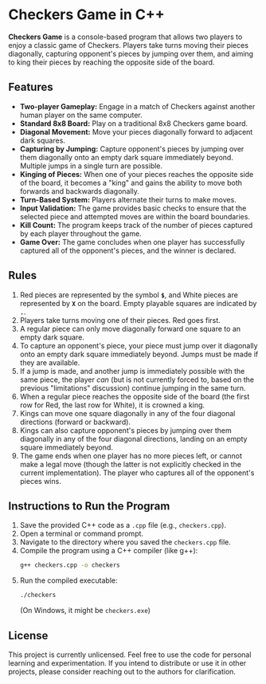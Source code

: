 # Checkers Game in C++

**Checkers Game** is a console-based program that allows two players to enjoy a classic game of Checkers. Players take turns moving their pieces diagonally, capturing opponent's pieces by jumping over them, and aiming to king their pieces by reaching the opposite side of the board.

## Features

* **Two-player Gameplay:** Engage in a match of Checkers against another human player on the same computer.
* **Standard 8x8 Board:** Play on a traditional 8x8 Checkers game board.
* **Diagonal Movement:** Move your pieces diagonally forward to adjacent dark squares.
* **Capturing by Jumping:** Capture opponent's pieces by jumping over them diagonally onto an empty dark square immediately beyond. Multiple jumps in a single turn are possible.
* **Kinging of Pieces:** When one of your pieces reaches the opposite side of the board, it becomes a "king" and gains the ability to move both forwards and backwards diagonally.
* **Turn-Based System:** Players alternate their turns to make moves.
* **Input Validation:** The game provides basic checks to ensure that the selected piece and attempted moves are within the board boundaries.
* **Kill Count:** The program keeps track of the number of pieces captured by each player throughout the game.
* **Game Over:** The game concludes when one player has successfully captured all of the opponent's pieces, and the winner is declared.

## Rules

1.  Red pieces are represented by the symbol **`$`**, and White pieces are represented by **`X`** on the board. Empty playable squares are indicated by **`.`**.
2.  Players take turns moving one of their pieces. Red goes first.
3.  A regular piece can only move diagonally forward one square to an empty dark square.
4.  To capture an opponent's piece, your piece must jump over it diagonally onto an empty dark square immediately beyond. Jumps must be made if they are available.
5.  If a jump is made, and another jump is immediately possible with the same piece, the player *can* (but is not currently forced to, based on the previous "limitations" discussion) continue jumping in the same turn.
6.  When a regular piece reaches the opposite side of the board (the first row for Red, the last row for White), it is crowned a king.
7.  Kings can move one square diagonally in any of the four diagonal directions (forward or backward).
8.  Kings can also capture opponent's pieces by jumping over them diagonally in any of the four diagonal directions, landing on an empty square immediately beyond.
9.  The game ends when one player has no more pieces left, or cannot make a legal move (though the latter is not explicitly checked in the current implementation). The player who captures all of the opponent's pieces wins.

## Instructions to Run the Program

1.  Save the provided C++ code as a `.cpp` file (e.g., `checkers.cpp`).
2.  Open a terminal or command prompt.
3.  Navigate to the directory where you saved the `checkers.cpp` file.
4.  Compile the program using a C++ compiler (like g++):
    ```bash
    g++ checkers.cpp -o checkers
    ```
5.  Run the compiled executable:
    ```bash
    ./checkers
    ```
    (On Windows, it might be `checkers.exe`)

## License

This project is currently unlicensed. Feel free to use the code for personal learning and experimentation. If you intend to distribute or use it in other projects, please consider reaching out to the authors for clarification.
